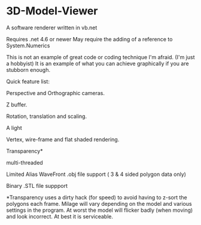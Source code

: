 # 3D-Model-Viewer
A software renderer written in vb.net 

Requires .net 4.6 or newer 
May require the adding of a reference to System.Numerics

This is not an example of great code or coding technique I'm afraid. (I'm just a hobbyist)
It is an example of what you can achieve graphically if you are stubborn enough.

Quick feature list:

Perspective and Orthographic cameras.

Z buffer.

Rotation, translation and scaling.

A light

Vertex, wire-frame and flat shaded rendering.

Transparency*

multi-threaded

Limited Alias WaveFront .obj file support ( 3 & 4 sided polygon data only)

Binary .STL file suppport

*Transparency uses a dirty hack (for speed) to avoid having to z-sort the polygons each frame. 
Milage will vary depending on the model and various settings in the program.
At worst the model will flicker badly (when moving) and look incorrect. At best it is serviceable.

